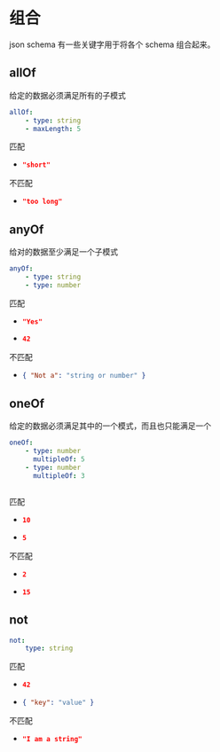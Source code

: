 # 组合

json schema 有一些关键字用于将各个 schema 组合起来。

## allOf

给定的数据必须满足所有的子模式

```yaml
allOf:
	- type: string
	- maxLength: 5
```

匹配 

- ```json
  "short"
  ```

不匹配

- ```json
  "too long"
  ```

## anyOf

给对的数据至少满足一个子模式

```yaml
anyOf:
	- type: string
	- type: number
```

匹配

- ```json
  "Yes"
  ```

- ```json
  42
  ```

不匹配

- ```json
  { "Not a": "string or number" }
  ```

## oneOf

给定的数据必须满足其中的一个模式，而且也只能满足一个

```yaml
oneOf:
	- type: number
	  multipleOf: 5
	- type: number
	  multipleOf: 3
	
```

匹配

- ```json
  10
  ```

- ```json
  5
  ```

不匹配

- ```json
  2
  ```

- ```json
  15
  ```

## not

```yaml
not:
	type: string
```

匹配

- ```json
  42
  ```

- ```json
  { "key": "value" }
  ```

不匹配

- ```json
  "I am a string"
  ```